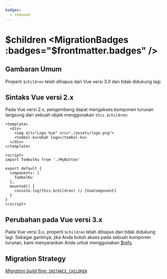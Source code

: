 ```yaml
---
badges:
  - removed
---
```


# $children <MigrationBadges :badges="$frontmatter.badges" />

## Gambaran Umum

Properti `$children` telah dihapus dari Vue versi 3.0 dan tidak didukung lagi.

## Sintaks Vue versi 2.x

Pada Vue versi 2.x, pengembang dapat mengakses komponen turunan langsung dari sebuah objek menggunakan `this.$children`:

```vue
<template>
  <div>
    <img alt="Logo Vue" src="./assets/logo.png">
    <tombol-ku>Ubah logo</tombol-ku>
  </div>
</template>

<script>
import TombolKu from './MyButton'

export default {
  components: {
    TombolKu
  },
  mounted() {
    console.log(this.$children) // [VueComponent]
  }
}
</script>
```

## Perubahan pada Vue versi 3.x

Pada Vue versi 3.x, properti `$children` telah dihapus dan tidak didukung lagi. Sebagai gantinya, jika Anda butuh akses pada sebuah komponen turunan, kami menyarankan Anda untuk menggunakan [$refs](/guide/component-template-refs.html#template-refs).

## Migration Strategy

[_Migration build flag_: `INSTANCE_CHILDREN`](migration-build.html#compat-configuration)

